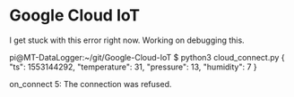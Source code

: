 # Google Cloud IoT


I get stuck with this error right now. Working on debugging this.

pi@MT-DataLogger:~/git/Google-Cloud-IoT $ python3 cloud_connect.py
{ "ts": 1553144292, "temperature": 31, "pressure": 13, "humidity": 7 }

on_connect 5: The connection was refused.